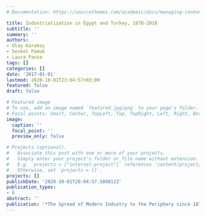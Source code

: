 ```yaml
---
# Documentation: https://sourcethemes.com/academic/docs/managing-content/

title: Industrialization in Egypt and Turkey, 1870-2010
subtitle: ''
summary: ''
authors:
- Ulaş Karakoç
- Sevket Pamuk
- Laura Panza
tags: []
categories: []
date: '2017-01-01'
lastmod: 2020-10-01T23:04:57+03:00
featured: false
draft: false

# Featured image
# To use, add an image named `featured.jpg/png` to your page's folder.
# Focal points: Smart, Center, TopLeft, Top, TopRight, Left, Right, BottomLeft, Bottom, BottomRight.
image:
  caption: ''
  focal_point: ''
  preview_only: false

# Projects (optional).
#   Associate this post with one or more of your projects.
#   Simply enter your project's folder or file name without extension.
#   E.g. `projects = ["internal-project"]` references `content/project/deep-learning/index.md`.
#   Otherwise, set `projects = []`.
projects: []
publishDate: '2020-10-01T20:04:57.580812Z'
publication_types:
- 6
abstract: ''
publication: '*The Spread of Modern Industry to the Periphery since 1871, Oxford University Press*'
---
```

